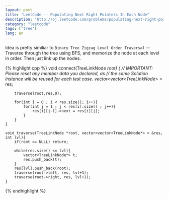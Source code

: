 ```yaml
---
layout: post
title: "LeetCode -- Populating Next Right Pointers In Each Node"
description: "http://oj.leetcode.com/problems/populating-next-right-pointers-in-each-node/"
category: "leetcode"
tags: ['tree']
lang: en
---
```


Idea is pretty similiar to `Binary Tree Zigzag Level Order Traversal` -- Traverse through the tree using BFS, and memorize the node at each level in order. Then just link up the nodes.

{% highlight cpp %}
    void connect(TreeLinkNode *root) {
        // IMPORTANT: Please reset any member data you declared, as
        // the same Solution instance will be reused for each test case.
        vector<vector<TreeLinkNode*> > res;
        
        traverse(root,res,0);
        
        for(int i = 0 ; i < res.size(); i++){
            for(int j = 1 ; j < res[i].size() ; j++){
                res[i][j-1]->next = res[i][j];
            }
        }
    }
    
    void traverse(TreeLinkNode *root, vector<vector<TreeLinkNode*> > &res, int lvl){
        if(root == NULL) return;
        
        while(res.size() <= lvl){
            vector<TreeLinkNode*> t;
            res.push_back(t);
        }
        res[lvl].push_back(root);
        traverse(root->left, res, lvl+1);
        traverse(root->right, res, lvl+1);
    }
{% endhighlight %}
